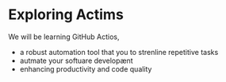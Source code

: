 # Exploring Actims
We will be learning GitHub Actios,
- a robust automation tool that you to strenline repetitive tasks
- autmate your softuare developænt
- enhancing productivity and code quality
